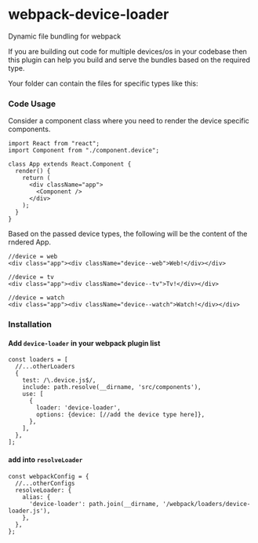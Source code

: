 # webpack-device-loader
Dynamic file bundling for webpack

If you are building out code for multiple devices/os in your codebase then this plugin can help you build and serve the bundles based on the required type.

Your folder can contain the files for specific types like this:


### Code Usage

Consider a component class where you need to render the device specific components.
```
import React from "react";
import Component from "./component.device";

class App extends React.Component {
  render() {
    return (
      <div className="app">
        <Component />
      </div>
    );
  }
}
```

Based on the passed device types, the following will be the content of the rndered App.

```
//device = web
<div class="app"><div className="device--web">Web!</div></div>

//device = tv
<div class="app"><div className="device--tv">Tv!</div></div>

//device = watch
<div class="app"><div className="device--watch">Watch!</div></div>
```


### Installation

#### Add `device-loader` in your webpack plugin list

```
const loaders = [
  //...otherLoaders
  {
    test: /\.device.js$/,
    include: path.resolve(__dirname, 'src/components'),
    use: [
      {
        loader: 'device-loader',
        options: {device: [//add the device type here]},
      },
    ],
  },
];
```

#### add into `resolveLoader` 
```
const webpackConfig = {
  //...otherConfigs
  resolveLoader: {
    alias: {
      'device-loader': path.join(__dirname, '/webpack/loaders/device-loader.js'),
    },
  },
};
```
